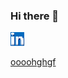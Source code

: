 ### Hi there 👋

<!--
**Lud2022/Lud2022** is a ✨ _special_ ✨ repository because its `README.md` (this file) appears on your GitHub profile.

Here are some ideas to get you started:

- 🔭 I’m currently working on ...
- 🌱 I’m currently learning ...
- 👯 I’m looking to collaborate on ...
- 🤔 I’m looking for help with ...
- 💬 Ask me about ...
- 📫 How to reach me: ...
- 😄 Pronouns: ...
- ⚡ Fun fact: ...
-->
[![ghghgf](https://github.com/Lud2022/Lud2022/blob/main/Link.png)
](https://www.linkedin.com/in/lyudmila-kubysheva-084993280)

[oooohghgf](https://te.me/LyudaKub)
